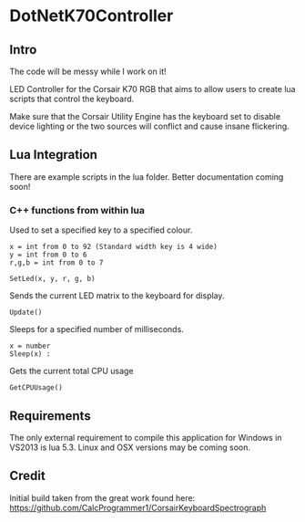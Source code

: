 # DotNetK70Controller
## Intro
The code will be messy while I work on it!

LED Controller for the Corsair K70 RGB that aims to allow users to create lua scripts that control the keyboard.

Make sure that the Corsair Utility Engine has the keyboard set to disable device lighting or the two sources will conflict and cause insane flickering.

## Lua Integration
There are example scripts in the lua folder.
Better documentation coming soon!

### C++ functions from within lua
Used to set a specified key to a specified colour.
```
x = int from 0 to 92 (Standard width key is 4 wide)
y = int from 0 to 6
r,g,b = int from 0 to 7

SetLed(x, y, r, g, b)
```
Sends the current LED matrix to the keyboard for display.
```
Update()
```
Sleeps for a specified number of milliseconds.
```
x = number 
Sleep(x) : 
```
Gets the current total CPU usage
```
GetCPUUsage()
```

## Requirements
The only external requirement to compile this application for Windows in VS2013 is lua 5.3.
Linux and OSX versions may be coming soon.

## Credit

Initial build taken from the great work found here: https://github.com/CalcProgrammer1/CorsairKeyboardSpectrograph
